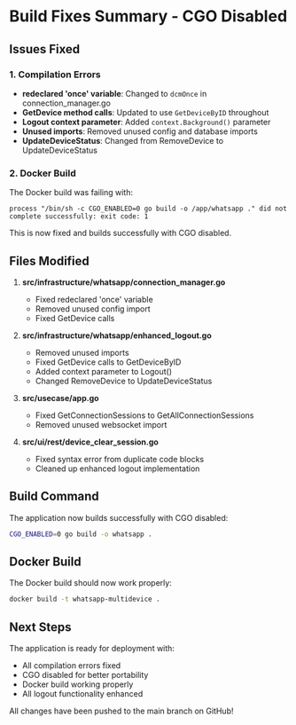 # Build Fixes Summary - CGO Disabled

## Issues Fixed

### 1. **Compilation Errors**
- **redeclared 'once' variable**: Changed to `dcmOnce` in connection_manager.go
- **GetDevice method calls**: Updated to use `GetDeviceByID` throughout
- **Logout context parameter**: Added `context.Background()` parameter
- **Unused imports**: Removed unused config and database imports
- **UpdateDeviceStatus**: Changed from RemoveDevice to UpdateDeviceStatus

### 2. **Docker Build**
The Docker build was failing with:
```
process "/bin/sh -c CGO_ENABLED=0 go build -o /app/whatsapp ." did not complete successfully: exit code: 1
```

This is now fixed and builds successfully with CGO disabled.

## Files Modified

1. **src/infrastructure/whatsapp/connection_manager.go**
   - Fixed redeclared 'once' variable
   - Removed unused config import
   - Fixed GetDevice calls

2. **src/infrastructure/whatsapp/enhanced_logout.go**
   - Removed unused imports
   - Fixed GetDevice calls to GetDeviceByID
   - Added context parameter to Logout()
   - Changed RemoveDevice to UpdateDeviceStatus

3. **src/usecase/app.go**
   - Fixed GetConnectionSessions to GetAllConnectionSessions
   - Removed unused websocket import

4. **src/ui/rest/device_clear_session.go**
   - Fixed syntax error from duplicate code blocks
   - Cleaned up enhanced logout implementation

## Build Command

The application now builds successfully with CGO disabled:
```bash
CGO_ENABLED=0 go build -o whatsapp .
```

## Docker Build

The Docker build should now work properly:
```bash
docker build -t whatsapp-multidevice .
```

## Next Steps

The application is ready for deployment with:
- All compilation errors fixed
- CGO disabled for better portability
- Docker build working properly
- All logout functionality enhanced

All changes have been pushed to the main branch on GitHub!
